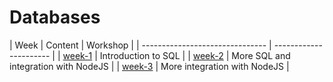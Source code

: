 # Databases

| Week | Content | Workshop |
| ------------------------------- | ---------------------- |
| [week-1](./week-1/lesson.md) | Introduction to SQL |
| [week-2](./week-2/lesson.md) | More SQL and integration with NodeJS |
| [week-3](./week-3/lesson.md) | More integration with NodeJS |

